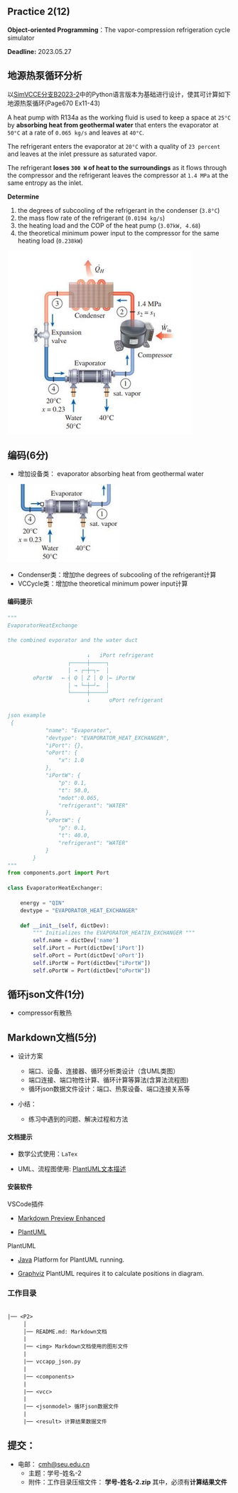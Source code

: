 ## Practice 2(12)

**Object-oriented Programming**：The  vapor-compression refrigeration cycle simulator 

**Deadline:**  2023.05.27

## 地源热泵循环分析

以[SimVCCE分支B2023-2](https://gitee.com/thermalogic/simvcce)中的Python语言版本为基础进行设计，使其可计算如下地源热泵循环(Page670 Ex11-43)

A heat pump with R134a as the working fluid is used to keep a space at `25°C` by **absorbing heat from geothermal water** that enters the evaporator at `50°C` at a rate of `0.065 kg/s` and leaves at `40°C`. 

The refrigerant enters the evaporator at `20°C` with a quality of `23 percent` and leaves at the inlet pressure as saturated vapor. 

The refrigerant **loses `300 W` of heat to the surroundings** as it flows through the compressor and the refrigerant leaves the compressor at `1.4 MPa` at the same entropy as the inlet.

**Determine**

1. the degrees of subcooling of the refrigerant in the condenser (`3.8°C`)
2. the mass flow rate of the refrigerant (`0.0194 kg/s`)
3. the heating load and the COP of the heat pump (`3.07kW, 4.68`)
4. the theoretical minimum power input to the compressor for the same heating load (`0.238kW`)

![](./img/heatpump_11_43.jpg)

## 编码(6分)

* 增加设备类： evaporator absorbing heat from geothermal water 

![](./img/evaporator_hp.jpg)

* Condenser类：增加the degrees of subcooling of the refrigerant计算
* VCCycle类：增加the theoretical minimum power input计算

#### 编码提示

```python
"""
EvaporatorHeatExchange

the combined evporator and the water duct

                         ↓   iPort refrigerant
                   ┌─────┼─────┐
                   │ → ┌─┼─┐←  │
        oPortW   ← ┤ Q │ Z │ Q │← iPortW
                   │ → └─┼─┘←  │
                   └─────┼─────┘
                         ↓      oPort refrigerant

json example
 {
            "name": "Evaporator",
            "devtype": "EVAPORATOR_HEAT_EXCHANGER",
            "iPort": {},
            "oPort": {
                "x": 1.0
            },
            "iPortW": {
                "p": 0.1,
                "t": 50.0,
                "mdot":0.065,
                "refrigerant": "WATER"
            },
            "oPortW": {
                "p": 0.1,
                "t": 40.0,
                "refrigerant": "WATER"
            }
        }
"""
from components.port import Port

class EvaporatorHeatExchanger:

    energy = "QIN"
    devtype = "EVAPORATOR_HEAT_EXCHANGER"

    def __init__(self, dictDev):
        """ Initializes the EVAPORATOR_HEATIN_EXCHANGER """
        self.name = dictDev['name']
        self.iPort = Port(dictDev['iPort'])
        self.oPort = Port(dictDev['oPort'])
        self.iPortW = Port(dictDev["iPortW"])
        self.oPortW = Port(dictDev["oPortW"])
```

## 循环json文件(1分)

* compressor有散热

## Markdown文档(5分)

* 设计方案
  * 端口、设备、连接器、循环分析类设计（含UML类图）
  * 端口连接、端口物性计算、循环计算等算法(含算法流程图)
  * 循环json数据文件设计：端口、热泵设备、端口连接关系等
  
* 小结：
   * 练习中遇到的问题、解决过程和方法


#### 文档提示

* 数学公式使用：`LaTex` 

* UML、流程图使用: [PlantUML文本描述](https://gitee.com/thermalogic/simvcce/tree/B2023/uml)

#### 安装软件

VSCode插件

* [Markdown Preview Enhanced](https://shd101wyy.github.io/markdown-preview-enhanced/#/zh-cn/)

* [PlantUML](https://github.com/qjebbs/vscode-plantuml/)

PlantUML

* [Java](https://www.java.com/en/download/) Platform for PlantUML running.

* [Graphviz](https://graphviz.org) PlantUML requires it to calculate positions in diagram.

  
### 工作目录

```txt
 
|── <P2>
     │ 
     │── README.md: Markdown文档
     | 
     |── <img> Markdown文档使用的图形文件
     |
     |── vccapp_json.py
     |
     |── <components> 
     |
     |── <vcc> 
     |
     |── <jsonmodel> 循环json数据文件
     |
     |── <result> 计算结果数据文件 
```  

## 提交：

* 电邮： cmh@seu.edu.cn
  * 主题：学号-姓名-2
  * 附件：工作目录压缩文件： **学号-姓名-2.zip** 其中，必须有**计算结果文件**

 